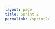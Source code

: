 ```yaml
---
layout: page
title: Sprint 2 
permalink: /sprint2/
---
```

<!DOCTYPE html>
<html lang="en">
<head>
    <meta charset="UTF-8">
    <meta name="viewport" content="width=device-width, initial-scale=1.0">
    <title>Part 1 - Fundamentals</title>
    <style>
        nav ul {
            list-style-type: none;
            margin: 0;
            padding: 0;
            overflow: hidden;
            background-color: #15935d;
            position: relative;
            z-index: 100;
        }

        nav li {
            float: left;
            position: relative;
        }

        nav li a {
            display: block;
            color: white;
            text-align: center;
            padding: 14px 16px;
            text-decoration: none;
            transition: all 0.3s ease;
            font-weight: bold;
        }

        nav li a:hover {
            background-color: #155f91;
            transform: scale(1.1);
        }

        nav ul ul {
            display: none;
            position: absolute;
            background-color: #155f91;
            top: 100%;
            left: 0;
            box-shadow: 0px 8px 16px rgba(0, 0, 0, 0.2);
            opacity: 0;
            transition: all 0.3s ease;
        }

        nav ul li:hover > ul {
            display: block;
            opacity: 1;
            transform: translateY(10px);
        }

        nav ul ul li {
            float: none;
            position: relative;
        }

        nav ul ul a {
            padding: 10px 16px;
        }

        nav ul ul li a:hover {
            background-color: #15935d;
            transform: translateX(10px);
        }

        img {
            transition: transform 0.3s ease;
            border-radius: 12px;
            box-shadow: 0px 4px 8px rgba(0, 0, 0, 0.1);
        }

        img:hover {
            transform: scale(1.05);
        }

        iframe {
            box-shadow: 0px 4px 8px rgba(0, 0, 0, 0.1);
            transition: transform 0.3s ease;
        }

        iframe:hover {
            transform: scale(1.03);
        }

        nav li a:before {
            content: '';
            position: absolute;
            width: 100%;
            height: 4px;
            background-color: white;
            bottom: 0;
            left: 0;
            transform: scaleX(0);
            transform-origin: bottom right;
            transition: transform 0.3s ease-out;
        }

        nav li a:hover:before {
            transform: scaleX(1);
            transform-origin: bottom left;
        }

        h1 {
            color: #2c3e50;
            text-align: center;
            margin-top: 20px;
        }

        .container {
            background-color: white;
            padding: 20px;
            border-radius: 8px;
            box-shadow: 0px 4px 8px rgba(0, 0, 0, 0.1);
            margin: 20px auto;
            width: 80%;
            max-width: 800px;
        }

        h2 {
            color: #2980b9;
            font-size: 24px;
            margin-top: 20px;
        }

        p {
            font-size: 1.1em;
            line-height: 1.6;
        }

        ul {
            list-style-type: disc;
            padding-left: 20px;
        }

        li {
            margin-bottom: 10px;
            font-size: 1.1em;
        }
    </style>
</head>


<body>
<nav>
    <ul>
        <li><a href="#">Sprint 2 Resources</a>
            <ul>
                <li><a href="https://nighthawkcoders.github.io/portfolio_2025/csp/big-idea/p3/fundamentals">Period 3 Lessons</a></li>
                <li><a href="https://docs.google.com/spreadsheets/d/1eHGWIXPmFyhhdkjCYhULZZxweWrCLLZLY0NlReUTi7c/edit?gid=0#gid=0">Period 3 Schedule</a></li>
                <li><a href="https://docs.google.com/spreadsheets/d/14h1omXeuwfE-chlK-InGmzPGwLkhnY1mPBVatxFL13c/edit?usp=sharing">3.2 Grades</a></li>
                <li><a href="https://nighthawkcoders.github.io/portfolio_2025/csse/javascript/fundamentals/for-loops/">JavaScript For Loops and Sprites</a></li>  
            </ul>
        </li>
        <li><a href="https://nighthawkcoders.github.io/portfolio_2025/csp/big-idea/p3/fundamentals">Sprint 2 Homework</a>
            <ul>
                <li><a href="https://gabrielac07.github.io/gabi_2025/hacks-3.1-3.4/">3.1 and 3.4</a></li>
                <li><a href="https://gabrielac07.github.io/gabi_2025/hacks-3.3-3.5/">3.3 and 3.5</a></li>
                <li><a href="https://gabrielac07.github.io/gabi_2025/hacks-3.6-3.7/">3.6 and 3.7</a></li>
                <li><a href="https://gabrielac07.github.io/gabi_2025/hacks-3.8/">3.8</a></li>
                <li><a href="https://gabrielac07.github.io/gabi_2025/hacks-3.10/">3.10</a></li>
                <li><a href="https://gabrielac07.github.io/gabi_2025/hacks-3.10/">3.10</a></li>
                <li><a href="https://gabrielac07.github.io/gabi_2025/hacks-final/">Final Hacks</a></li>
            </ul>
        </li>
    </ul>
</nav>
    <h1>Part 1 - Fundamentals</h1>

    <div class="container">
        <h2>This Unit Overview</h2>
        <p>In this unit, you will cover the foundational concepts of programming, which are crucial for understanding how to develop and think about algorithms and logic in coding. Here are the key topics:</p>

        <ul>
            <li><strong>3.1 Variables:</strong> Learn about variables, which are used to store data that can be reused and manipulated throughout the program.</li>
            <li><strong>3.2 Data Abstraction:</strong> Data abstraction involves using variables and data structures to manage and simplify the complexity of programs.</li>
            <li><strong>3.3 Mathematical Expressions:</strong> Understand how to use operators and expressions to perform calculations and manipulate data.</li>
            <li><strong>3.4 Strings:</strong> Learn about string data types and how to manipulate text within your programs.</li>
            <li><strong>3.5 Booleans:</strong> Dive into Boolean logic, which helps make decisions in your code using true or false values.</li>
            <li><strong>3.6 Conditionals:</strong> Explore conditionals, which allow your program to make decisions based on specific criteria.</li>
            <li><strong>3.7 Nested Conditionals:</strong> Learn how to use conditionals inside other conditionals to handle more complex decision-making.</li>
            <li><strong>3.8 Iteration:</strong> Understand loops and iteration, which allow for repetitive tasks to be automated and executed multiple times.</li>
            <li><strong>3.10 Lists:</strong> Study how to use lists (arrays) to store and manage collections of data within your program.</li>
        </ul>
    </div>
</body>

